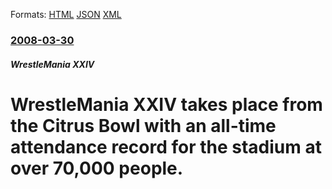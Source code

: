 
Formats: [HTML](/news/2008/03/30/wrestlemania-xxiv-takes-place-from-the-citrus-bowl-with-an-all-time-attendance-record-for-the-stadium-at-over-70-000-people.html)  [JSON](/news/2008/03/30/wrestlemania-xxiv-takes-place-from-the-citrus-bowl-with-an-all-time-attendance-record-for-the-stadium-at-over-70-000-people.json)  [XML](/news/2008/03/30/wrestlemania-xxiv-takes-place-from-the-citrus-bowl-with-an-all-time-attendance-record-for-the-stadium-at-over-70-000-people.xml)  

### [2008-03-30](/news/2008/03/30/index.md)

##### WrestleMania XXIV
#  WrestleMania XXIV takes place from the Citrus Bowl with an all-time attendance record for the stadium at over 70,000 people. 



